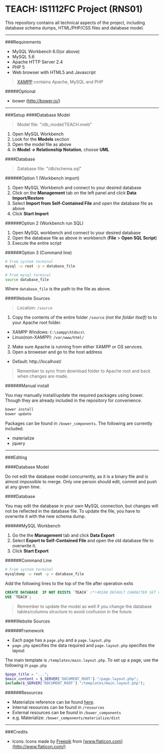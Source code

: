 # TEACH: IS1112FC Project (RNS01)

This repository contains all technical aspects of the project, including database schema dumps, HTML/PHP/CSS files and database model.

---

###Requirements

 - MySQL Workbench 6.0(or above)
 - MySQL 5.6
 - Apache HTTP Server 2.4
 - PHP 5
 - Web browser with HTML5 and Javascript

> [XAMPP](https://www.apachefriends.org/) contains Apache, MySQL and PHP

#####Optional

 - bower  (http://bower.io/)

---

###Setup
####Database Model

> Model file: "/db_model/TEACH.mwb"

1. Open MySQL Workbench
2. Look for the __Models__ section
3. Open the model file as above
4. In __Model -> Relationship Notation__, choose __UML__

####Database

> Database file: "/db/schema.sql"

######Option 1 (Workbench import)

1. Open MySQL Workbench and connect to your desired database
2. Click on the __Management__ tab on the left panel and click __Data Import/Restore__
3. Select __Import from Self-Contained File__ and open the database file as above
4. Click __Start Import__

######Option 2 (Workbench run SQL)

1. Open MySQL workbench and connect to your desired database
2. Open the database file as above in workbench (__File__ > __Open SQL Script__)
3. Execute the entire script

######Option 3 (Command line)

```bash
# From system terminal 
mysql -u root -p < database_file

# From mysql terminal
source database_file
```

Where `database_file` is the path to the file as above.

####Website Sources

> Location: `/source`

1. Copy the contents of the entire folder `/source` _(not the folder itself)_ to to your Apache root folder. 
 - XAMPP Windows: `C:\xampp\htdocs\`
 - Linux(non-XAMPP): `/var/www/html/`
2. Make sure Apache is running from either XAMPP or OS services.
3. Open a broweser and go to the host address
 - Default: http://localhost/
 
> Remember to sync from download folder to Apache root and back when changes are made.

######Manual install

You may manually install/update the required packages using bower. Though they are already included in the repository for convenience. 

```bash
bower install
bower update
```

Packages can be found in `/bower_components`. The following are currently included.

 - materialize
 - jquery 

---

###Editing

####Database Model

Do not edit the database model concurrently, as it is a binary file and is almost impossible to merge. Only one person should edit, commit and push at any given time.

####Database

You may edit the database in your own MySQL connection, but changes will not be reflected in the database file. To update the file, you have to overwrite it with the new schema dump.

######MySQL Workbench

1. Go the the __Management__ tab and click __Data Export__
2. Select __Export to Self-Contained File__ and open the old database file to overwrite it.
3. Click __Start Export__

######Command Line

```bash
# From system terminal
mysqldump -u root -p > database_file
```

Add the following lines to the top of the file after operation exits

```sql
CREATE DATABASE  IF NOT EXISTS `TEACH` /*!40100 DEFAULT CHARACTER SET utf8 */;
USE `TEACH`;
```

> Remember to update the model as well if you change the database tables/columns structure to avoid confusion in the future.

####Website Sources

######Framework

 - Each page has a `page.php` and a `page.layout.php`
  - `page.php` specifies the data required and `page.layout.php` specifies the layout

The main template is `/templates/main.layout.php`. To set up a page, use the following in `page.php`


```PHP
$page_title = "...";
$main_content = $_SERVER['DOCUMENT_ROOT']."/page.layout.php";
include($_SERVER['DOCUMENT_ROOT']."/templates/main.layout.php");
```

######Resources

 - Materialize reference can be found [here](http://materializecss.com/).
 - Internal resources can be found in `/resources`
 - External resources can be found in `/bower_components`
  - e.g. Materialize: `/bower_components/materialize/dist`

---

###Credits

 - Icons: Icons made by [Freepik](http://www.freepik.com/) from [www.flaticon.com](http://www.flaticon.com/) 
